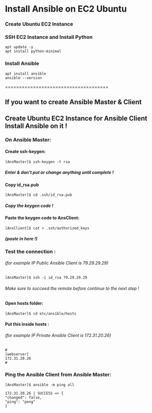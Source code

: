 # Install Ansible on EC2 Ubuntu

### Create Ubuntu EC2 Instance

### SSH EC2 Instance and Install Python
    apt update -y
    apt install python-minimal
 
### Install Ansible
    apt install ansible
    ansible --version
    
=====================================

## If you want to create Ansible Master & Client

Create Ubuntu EC2 Instance for Ansible Client
Install Ansible on it !
-------------
### On Ansible Master:
#### Create ssh-keygen:
    [AnsMaster]$ ssh-keygen -t rsa
##### Enter & don't put or change anything until complete !
#### Copy id_rsa.pub
    [AnsMaster]$ cd .ssh/id_rsa.pub
##### Copy the keygen code !
#### Paste the keygen code to AnsClient:
    [AnsClient]$ cat > .ssh/authorized_keys
##### (paste in here !)    
### Test the connection :
###### (for example IP Public Ansible Client is 79.29.29.29)
    [AnsMaster]$ ssh -i id_rsa 79.29.29.29
###### Make sure to succeed the remote before continue to the next step !

#### Open hosts folder:
    [AnsMaster]$ cd etc/ansible/hosts
 
#### Put this inside hosts :
###### (for example IP Private Ansible Client is 172.31.20.26)
    #
    [webserver]
    172.31.20.26
    #
### Ping the Ansible Client from Ansible Master:
    [AnsMaster]$ ansible -m ping all
    
    172.31.20.26 | SUCCESS => {
    "changed": false,
    "ping": "pong"
    }

